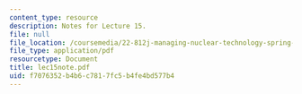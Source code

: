 ```yaml
---
content_type: resource
description: Notes for Lecture 15.
file: null
file_location: /coursemedia/22-812j-managing-nuclear-technology-spring-2004/f7076352b4b6c7817fc5b4fe4bd577b4_lec15note.pdf
file_type: application/pdf
resourcetype: Document
title: lec15note.pdf
uid: f7076352-b4b6-c781-7fc5-b4fe4bd577b4
---
```

